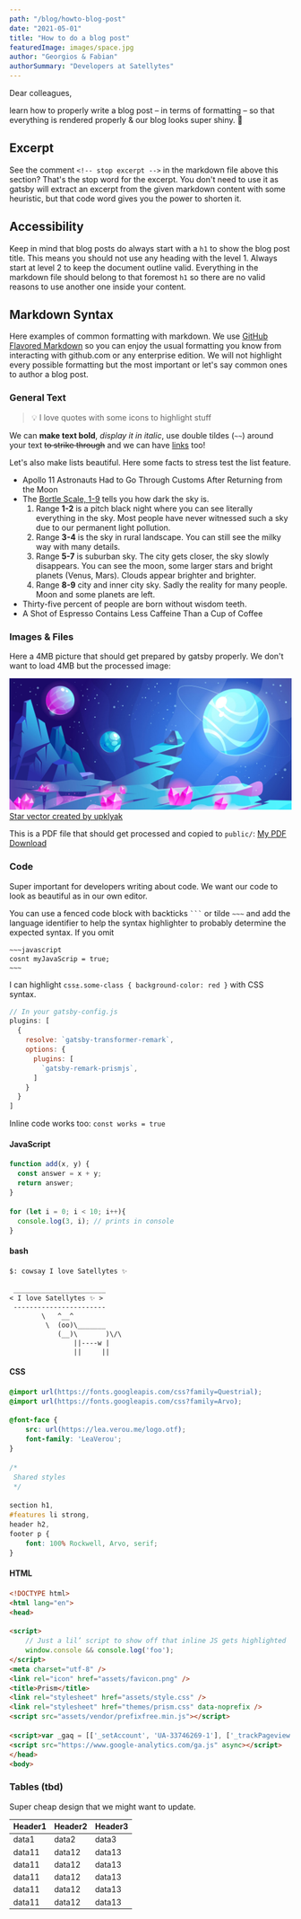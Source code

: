 ```yaml
---
path: "/blog/howto-blog-post"
date: "2021-05-01"
title: "How to do a blog post"
featuredImage: images/space.jpg 
author: "Georgios & Fabian"
authorSummary: "Developers at Satellytes" 
---
```




Dear colleagues,


learn how to properly write a blog post – in terms of formatting – so that everything is rendered properly & our blog looks super shiny. 💫

<!-- stop excerpt -->

## Excerpt
See the comment `<!-- stop excerpt -->` in the markdown file above this section? That's the stop word for the excerpt. You don't need to use it as gatsby will extract an excerpt from the given markdown content with some heuristic, but that code word gives you the power to shorten it.

## Accessibility
Keep in mind that blog posts do always start with a `h1` to show the blog post title.
This means you should not use any heading with the level 1. Always start at level 2 to keep the document outline valid. Everything in the markdown file should belong to that foremost `h1` so there are no valid reasons to use another one inside your content.

## Markdown Syntax
Here examples of common formatting with markdown. We use [GitHub Flavored Markdown](https://github.github.com/gfm/) so you can enjoy the usual formatting you know from interacting with github.com or any enterprise edition. We will not highlight every possible formatting but the most important or let's say common ones to author a blog post.

### General Text

> 💡 I love quotes with some icons to highlight stuff

We can **make text bold**, *display it in italic*, use double tildes (` ~~ `) around your text ~~to strike through~~
and we can have [links](https://satellytes.com/) too!


Let's also make lists beautiful. Here some facts to stress test the list feature.

+ Apollo 11 Astronauts Had to Go Through Customs After Returning from the Moon
+ The [Bortle Scale, 1-9](https://astrobackyard.com/the-bortle-scale/) tells you how dark the sky is.
    1. Range **1-2** is a pitch black night where you can see literally everything in the sky. Most people have never witnessed such a sky due to our permanent light pollution.
    2. Range **3-4** is the sky in rural landscape. You can still see the milky way with many details.
    3. Range **5-7** is suburban sky. The city gets closer, the sky slowly disappears. You can see the moon, some larger stars and bright planets (Venus, Mars). Clouds appear brighter and brighter.
    4. Range **8-9** city and inner city sky. Sadly the reality for many people. Moon and some planets are left. 
+ Thirty-five percent of people are born without wisdom teeth.
+ A Shot of Espresso Contains Less Caffeine Than a Cup of Coffee

### Images & Files
Here a 4MB picture that should get prepared by gatsby properly.
We don't want to load 4MB but the processed image:

![twilight coloured imaginary planet where the surface shows some pink crystals growing and three planets visible in the sky](./images/space.jpg)
<a href='https://www.freepik.com/vectors/star'>Star vector created by upklyak</a>

This is a PDF file that should get processed and copied to `public/`:
[My PDF Download](./images/test.pdf)

### Code
Super important for developers writing about code. We want our code to look as beautiful as in our own editor. 

You can use a fenced code block with backticks ` ``` ` or tilde  `~~~`
and add the language identifier to help the syntax highlighter to probably 
determine the expected syntax. If you omit 

```
~~~javascript
cosnt myJavaScrip = true;
~~~
```

I can highlight `css±.some-class { background-color: red }` with CSS syntax.

```javascript
// In your gatsby-config.js
plugins: [
  {
    resolve: `gatsby-transformer-remark`,
    options: {
      plugins: [
        `gatsby-remark-prismjs`,
      ]
    }
  }
]
```

Inline code works too: `const works = true`

#### JavaScript

```javascript
function add(x, y) {
  const answer = x + y;
  return answer;
}

for (let i = 0; i < 10; i++){
  console.log(3, i); // prints in console
}
```

#### bash

```shell
$: cowsay I love Satellytes ✨

 _______________________
< I love Satellytes ✨ >
 -----------------------
        \   ^__^
         \  (oo)\_______
            (__)\       )\/\
                ||----w |
                ||     ||
```

#### CSS

```css
@import url(https://fonts.googleapis.com/css?family=Questrial);
@import url(https://fonts.googleapis.com/css?family=Arvo);

@font-face {
	src: url(https://lea.verou.me/logo.otf);
	font-family: 'LeaVerou';
}

/*
 Shared styles
 */

section h1,
#features li strong,
header h2,
footer p {
	font: 100% Rockwell, Arvo, serif;
}

```

#### HTML

```html
<!DOCTYPE html>
<html lang="en">
<head>

<script>
	// Just a lil’ script to show off that inline JS gets highlighted
	window.console && console.log('foo');
</script>
<meta charset="utf-8" />
<link rel="icon" href="assets/favicon.png" />
<title>Prism</title>
<link rel="stylesheet" href="assets/style.css" />
<link rel="stylesheet" href="themes/prism.css" data-noprefix />
<script src="assets/vendor/prefixfree.min.js"></script>

<script>var _gaq = [['_setAccount', 'UA-33746269-1'], ['_trackPageview']];</script>
<script src="https://www.google-analytics.com/ga.js" async></script>
</head>
<body>

```


### Tables (tbd)
Super cheap design that we might want to update.

Header1 |Header2  | Header3|
--- | --- | ---
|data1|data2|data3|
|data11|data12|data13|
|data11|data12|data13|
|data11|data12|data13|
|data11|data12|data13|
|data11|data12|data13|
